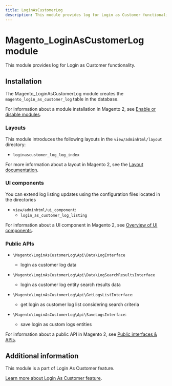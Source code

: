 ```yaml
---
title: LoginAsCustomerLog
description: This module provides log for Login as Customer functionality.
---
```


# Magento_LoginAsCustomerLog module

This module provides log for Login as Customer functionality.

## Installation

The Magento_LoginAsCustomerLog module creates the `magento_login_as_customer_log` table in the database.

For information about a module installation in Magento 2, see [Enable or disable modules](https://experienceleague.adobe.com/docs/commerce-operations/installation-guide/tutorials/manage-modules.html).

### Layouts

This module introduces the following layouts in the `view/adminhtml/layout` directory:

- `loginascustomer_log_log_index`

For more information about a layout in Magento 2, see the [Layout documentation](https://developer.adobe.com/commerce/frontend-core/guide/layouts/).

### UI components

You can extend log listing updates using the configuration files located in the directories

- `view/adminhtml/ui_component`:
    - `login_as_customer_log_listing`

For information about a UI component in Magento 2, see [Overview of UI components](https://developer.adobe.com/commerce/frontend-core/ui-components/).

### Public APIs

- `\Magento\LoginAsCustomerLog\Api\Data\LogInterface`
    - login as customer log data

- `\Magento\LoginAsCustomerLog\Api\Data\LogSearchResultsInterface`
    - login as customer log entity search results data

- `\Magento\LoginAsCustomerLog\Api\GetLogsListInterface`:
    - get login as customer log list considering search criteria

- `\Magento\LoginAsCustomerLog\Api\SaveLogsInterface`:
    - save login as custom logs entities

For information about a public API in Magento 2, see [Public interfaces & APIs](https://developer.adobe.com/commerce/php/development/components/api-concepts/).

## Additional information

This module is a part of Login As Customer feature.

[Learn more about Login As Customer feature](https://experienceleague.adobe.com/docs/commerce-admin/customers/customer-accounts/manage/login-as-customer.html).

